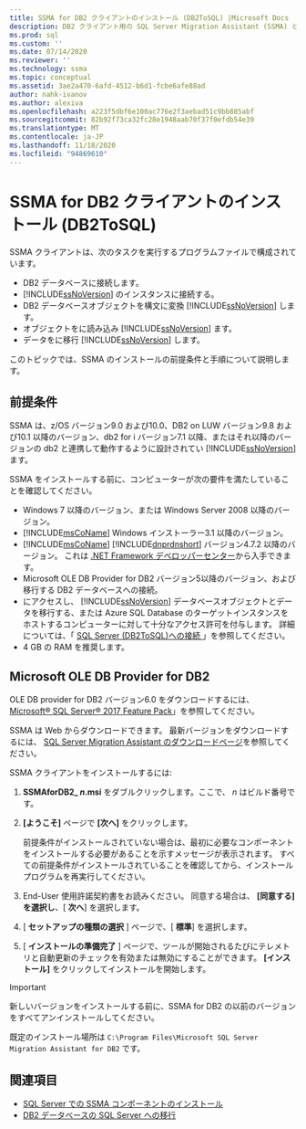 ```yaml
---
title: SSMA for DB2 クライアントのインストール (DB2ToSQL) |Microsoft Docs
description: DB2 クライアント用の SQL Server Migration Assistant (SSMA) とのインストールの前提条件について説明します。
ms.prod: sql
ms.custom: ''
ms.date: 07/14/2020
ms.reviewer: ''
ms.technology: ssma
ms.topic: conceptual
ms.assetid: 3ae2a470-6afd-4512-b6d1-fcbe6afe88ad
author: nahk-ivanov
ms.author: alexiva
ms.openlocfilehash: a223f5dbf6e100ac776e2f3aebad51c9bb885abf
ms.sourcegitcommit: 82b92f73ca32fc28e1948aab70f37f0efdb54e39
ms.translationtype: MT
ms.contentlocale: ja-JP
ms.lasthandoff: 11/18/2020
ms.locfileid: "94869610"
---
```

# <a name="installing-ssma-for-db2-client-db2tosql"></a>SSMA for DB2 クライアントのインストール (DB2ToSQL)

SSMA クライアントは、次のタスクを実行するプログラムファイルで構成されています。

- DB2 データベースに接続します。
- [!INCLUDE[ssNoVersion](../../includes/ssnoversion-md.md)] のインスタンスに接続する。
- DB2 データベースオブジェクトを構文に変換 [!INCLUDE[ssNoVersion](../../includes/ssnoversion-md.md)] します。
- オブジェクトをに読み込み [!INCLUDE[ssNoVersion](../../includes/ssnoversion-md.md)] ます。
- データをに移行 [!INCLUDE[ssNoVersion](../../includes/ssnoversion-md.md)] します。

このトピックでは、SSMA のインストールの前提条件と手順について説明します。

## <a name="prerequisites"></a>前提条件

SSMA は、z/OS バージョン9.0 および10.0、DB2 on LUW バージョン9.8 および10.1 以降のバージョン、db2 for i バージョン7.1 以降、またはそれ以降のバージョンの db2 と連携して動作するように設計されてい [!INCLUDE[ssNoVersion](../../includes/ssnoversion-md.md)] ます。

SSMA をインストールする前に、コンピューターが次の要件を満たしていることを確認してください。

- Windows 7 以降のバージョン、または Windows Server 2008 以降のバージョン。
- [!INCLUDE[msCoName](../../includes/msconame_md.md)] Windows インストーラー3.1 以降のバージョン。
- [!INCLUDE[msCoName](../../includes/msconame_md.md)] [!INCLUDE[dnprdnshort](../../includes/dnprdnshort_md.md)] バージョン4.7.2 以降のバージョン。 これは [.NET Framework デベロッパーセンター](https://go.microsoft.com/fwlink/?LinkId=48882)から入手できます。
- Microsoft OLE DB Provider for DB2 バージョン5以降のバージョン、および移行する DB2 データベースへの接続。
- にアクセスし、 [!INCLUDE[ssNoVersion](../../includes/ssnoversion-md.md)] データベースオブジェクトとデータを移行する、または Azure SQL Database のターゲットインスタンスをホストするコンピューターに対して十分なアクセス許可を付与します。 詳細については、「 [SQL Server &#40;DB2ToSQL&#41;への接続 ](../../ssma/db2/connecting-to-sql-server-db2tosql.md)」を参照してください。
- 4 GB の RAM を推奨します。

## <a name="microsoft-ole-db-provider-for-db2"></a>Microsoft OLE DB Provider for DB2

OLE DB provider for DB2 バージョン6.0 をダウンロードするには、 [Microsoft® SQL Server® 2017 Feature Pack](https://www.microsoft.com/download/details.aspx?id=55992)」を参照してください。

SSMA は Web からダウンロードできます。 最新バージョンをダウンロードするには、 [SQL Server Migration Assistant のダウンロードページ](https://aka.ms/ssmafordb2)を参照してください。

SSMA クライアントをインストールするには:

1. **SSMAforDB2_ *n*.msi** をダブルクリックします。ここで、 *n* はビルド番号です。
2. **[ようこそ]** ページで **[次へ]** をクリックします。

   前提条件がインストールされていない場合は、最初に必要なコンポーネントをインストールする必要があることを示すメッセージが表示されます。 すべての前提条件がインストールされていることを確認してから、インストールプログラムを再実行してください。

3. End-User 使用許諾契約書をお読みください。 同意する場合は、 **[同意する] を選択し**、[ **次へ**] を選択します。
4. [ **セットアップの種類の選択** ] ページで、[ **標準**] を選択します。
5. [ **インストールの準備完了** ] ページで、ツールが開始されるたびにテレメトリと自動更新のチェックを有効または無効にすることができます。 **[インストール]** をクリックしてインストールを開始します。

> [!IMPORTANT]
> 新しいバージョンをインストールする前に、SSMA for DB2 の以前のバージョンをすべてアンインストールしてください。

既定のインストール場所は `C:\Program Files\Microsoft SQL Server Migration Assistant for DB2` です。

## <a name="see-also"></a>関連項目

- [SQL Server での SSMA コンポーネントのインストール](../../ssma/db2/installing-ssma-components-on-sql-server-db2tosql.md)
- [DB2 データベースの SQL Server への移行](../../ssma/db2/migrating-db2-databases-to-sql-server-db2tosql.md)
